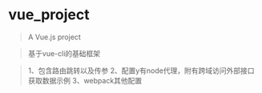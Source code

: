 # vue_project

> A Vue.js project

> 基于vue-cli的基础框架

> 1、包含路由跳转以及传参
> 2、配置y有node代理，附有跨域访问外部接口获取数据示例
> 3、webpack其他配置

